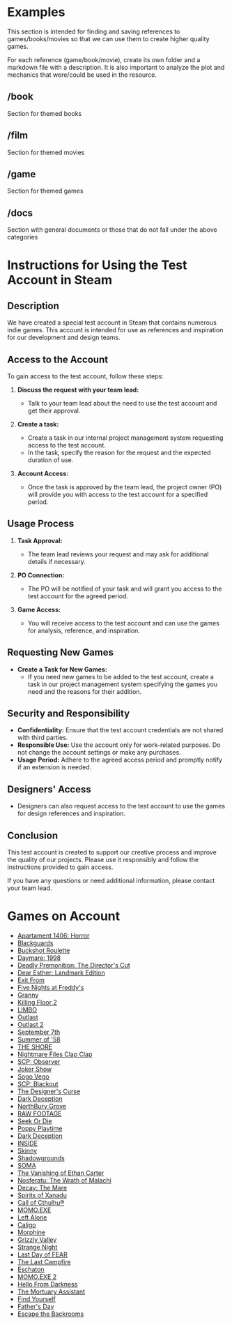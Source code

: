 # Examples
This section is intended for finding and saving references to games/books/movies so that we can use them to create higher quality games.

For each reference (game/book/movie), create its own folder and a markdown file with a description.
It is also important to analyze the plot and mechanics that were/could be used in the resource.

## /book
Section for themed books

## /film
Section for themed movies

## /game
Section for themed games

## /docs
Section with general documents or those that do not fall under the above categories

# Instructions for Using the Test Account in Steam

## Description
We have created a special test account in Steam that contains numerous indie games. This account is intended for use as references and inspiration for our development and design teams.

## Access to the Account
To gain access to the test account, follow these steps:

1. **Discuss the request with your team lead:**
    - Talk to your team lead about the need to use the test account and get their approval.

2. **Create a task:**
    - Create a task in our internal project management system requesting access to the test account.
    - In the task, specify the reason for the request and the expected duration of use.

3. **Account Access:**
    - Once the task is approved by the team lead, the project owner (PO) will provide you with access to the test account for a specified period.

## Usage Process
1. **Task Approval:**
    - The team lead reviews your request and may ask for additional details if necessary.

2. **PO Connection:**
    - The PO will be notified of your task and will grant you access to the test account for the agreed period.

3. **Game Access:**
    - You will receive access to the test account and can use the games for analysis, reference, and inspiration.

## Requesting New Games
- **Create a Task for New Games:**
    - If you need new games to be added to the test account, create a task in our project management system specifying the games you need and the reasons for their addition.

## Security and Responsibility
- **Confidentiality:** Ensure that the test account credentials are not shared with third parties.
- **Responsible Use:** Use the account only for work-related purposes. Do not change the account settings or make any purchases.
- **Usage Period:** Adhere to the agreed access period and promptly notify if an extension is needed.

## Designers' Access
- Designers can also request access to the test account to use the games for design references and inspiration.

## Conclusion
This test account is created to support our creative process and improve the quality of our projects. Please use it responsibly and follow the instructions provided to gain access.

If you have any questions or need additional information, please contact your team lead.


# Games on Account
- [Apartament 1406: Horror](https://store.steampowered.com/app/2419900/Apartament_1406_Horror/)
- [Blackguards](https://store.steampowered.com/app/249650/Blackguards/)
- [Buckshot Roulette](https://store.steampowered.com/app/2835570/Buckshot_Roulette/)
- [Daymare: 1998](https://store.steampowered.com/app/842100/Daymare_1998/)
- [Deadly Premonition: The Director's Cut](https://store.steampowered.com/app/247660/Deadly_Premonition_The_Directors_Cut/)
- [Dear Esther: Landmark Edition](https://store.steampowered.com/app/520720/Dear_Esther_Landmark_Edition/)
- [Exit From](https://store.steampowered.com/app/1092140/Exit_From/)
- [Five Nights at Freddy's](https://store.steampowered.com/app/319510/Five_Nights_at_Freddys/)
- [Granny](https://store.steampowered.com/app/962400/Granny/)
- [Killing Floor 2](https://store.steampowered.com/app/232090/Killing_Floor_2/)
- [LIMBO](https://store.steampowered.com/app/48000/LIMBO/)
- [Outlast](https://store.steampowered.com/app/238320/Outlast/)
- [Outlast 2](https://store.steampowered.com/app/414700/Outlast_2/)
- [September 7th](https://store.steampowered.com/app/2249160/September_7th/)
- [Summer of '58](https://store.steampowered.com/app/1609080/Summer_of_58/)
- [THE SHORE](https://store.steampowered.com/app/1297300/The_Shore/)
- [Nightmare Files Clap Clap](https://store.steampowered.com/app/2933290/Nightmare_Files_Clap_Clap/)
- [SCP: Observer](https://store.steampowered.com/app/1738710/SCP_Observer/)
- [Joker Show](https://store.steampowered.com/app/2467790/Joker_Show__Horror_Escape/)
- [Sogo Vego](https://store.steampowered.com/app/1327390/Sogo_Vego/)
- [SCP: Blackout](https://store.steampowered.com/app/963400/SCP_Blackout/)
- [The Designer's Curse](https://store.steampowered.com/app/1119060/The_Designers_Curse/)
- [Dark Deception](https://store.steampowered.com/app/332950/Dark_Deception/)
- [NorthBury Grove](https://store.steampowered.com/app/2625430/Return_to_Northbury_Grove/)
- [RAW FOOTAGE](https://store.steampowered.com/app/812090/RAW_FOOTAGE/)
- [Seek Or Die](https://store.steampowered.com/app/803030/Seek_Or_Die/)
- [Poppy Playtime](https://store.steampowered.com/app/1721470/Poppy_Playtime/)
- [Dark Deception](https://store.steampowered.com/app/332950/Dark_Deception/)
- [INSIDE](https://store.steampowered.com/app/304430/INSIDE/)
- [Skinny](https://store.steampowered.com/app/977340/Skinny/)
- [Shadowgrounds](https://store.steampowered.com/app/2500/Shadowgrounds/)
- [SOMA](https://store.steampowered.com/app/282140/SOMA/)
- [The Vanishing of Ethan Carter](https://store.steampowered.com/app/258520/The_Vanishing_of_Ethan_Carter/)
- [Nosferatu: The Wrath of Malachi](https://store.steampowered.com/app/283290/Nosferatu_The_Wrath_of_Malachi/)
- [Decay: The Mare](https://store.steampowered.com/app/323720/Decay_The_Mare/)
- [Spirits of Xanadu](https://store.steampowered.com/app/312230/Spirits_of_Xanadu/)
- [Call of Cthulhu®](https://store.steampowered.com/app/399810/Call_of_Cthulhu/)
- [MOMO.EXE](https://store.steampowered.com/app/923470/MOMOEXE/)
- [Left Alone](https://store.steampowered.com/app/417750/Left_Alone/)
- [Caligo](https://store.steampowered.com/app/629840/Caligo/)
- [Morphine](https://store.steampowered.com/app/410430/Morphine/)
- [Grizzly Valley](https://store.steampowered.com/app/461520/Grizzly_Valley/)
- [Strange Night](https://store.steampowered.com/app/496640/Strange_Night/)
- [Last Day of FEAR](https://store.steampowered.com/app/767050/Last_Day_of_FEAR/)
- [The Last Campfire](https://store.steampowered.com/app/990630/The_Last_Campfire/)
- [Eschaton](https://store.steampowered.com/app/1951940/Eschaton/)
- [MOMO.EXE 2](https://store.steampowered.com/app/946780/MOMOEXE_2/)
- [Hello From Darkness](https://store.steampowered.com/app/1465380/Hello_From_Darkness/)
- [The Mortuary Assistant](https://store.steampowered.com/app/1295920/The_Mortuary_Assistant/)
- [Find Yourself](https://store.steampowered.com/app/1504740/Find_Yourself/)
- [Father's Day](https://store.steampowered.com/app/1800790/Fathers_Day/)
- [Escape the Backrooms](https://store.steampowered.com/app/1943950/Escape_the_Backrooms/)